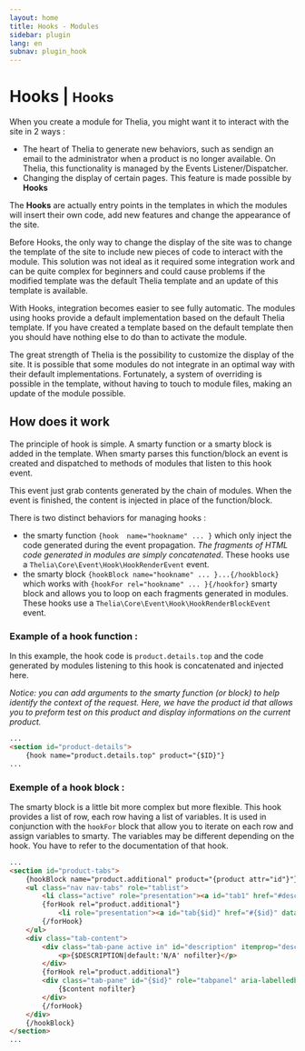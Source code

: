 ```yaml
---
layout: home
title: Hooks - Modules
sidebar: plugin
lang: en
subnav: plugin_hook
---
```


<div class="page-header">
    <h1>Hooks | <small>Hooks</small></h1>
</div>

When you create a module for Thelia, you might want it to interact with the site in 2 ways :

- The heart of Thelia to generate new behaviors, such as sendign an email to the administrator when a product is no longer available. On Thelia, this functionality is managed by the Events Listener/Dispatcher.
- Changing the display of certain pages. This feature is made ​​possible by **Hooks**

The **Hooks** are actually entry points in the templates in which the modules will insert their own code, add new features and change the appearance of the site.

Before Hooks, the only way to change the display of the site was to change the template of the site to include new pieces of code to interact with the module.
This solution was not ideal as it required some integration work and can be quite complex for beginners and could cause problems if the modified template was the default Thelia template and an update of this template is available.

With Hooks, integration becomes easier to see fully automatic. The modules using hooks provide a default implementation based on the default Thelia template. If you have created a template based on the default template then you should have nothing else to do than to activate the module.

The great strength of Thelia is the possibility to customize the display of the site. It is possible that some modules do not integrate in an optimal way with their default implementations.
Fortunately, a system of overriding is possible in the template, without having to touch to module files, making an update of the module possible.


## How does it work

The principle of hook is simple. A smarty function or a smarty block is added in the template. When smarty parses this function/block an event is created and dispatched to methods of modules that listen to this hook event.

This event just grab contents generated by the chain of modules. When the event is finished, the content is injected in place of the function/block.

There is two distinct behaviors for managing hooks : 

- the smarty function ```{hook  name="hookname" ... }``` which only inject the code generated during the event propagation. *The fragments of HTML code generated in modules are simply concatenated*. These hooks use a ```Thelia\Core\Event\Hook\HookRenderEvent``` event.
- the smarty block ```{hookBlock name="hookname" ... }...{/hookblock}``` which works with ```{hookFor rel="hookname" ... }{/hookfor}``` smarty block and allows you to loop on each fragments generated in modules. These hooks use a ```Thelia\Core\Event\Hook\HookRenderBlockEvent``` event.


### Example of a hook function :

In this example, the hook code is ```product.details.top``` and the code generated by modules listening to this hook is concatenated and injected here.

*Notice: you can add arguments to the smarty function (or block) to help identify the context of the request. Here, we have the product id that allows you to preform test on this product and display informations on the current product.*

```html
...
<section id="product-details">
    {hook name="product.details.top" product="{$ID}"}
...
```


### Exemple of a hook block :

The smarty block is a little bit more complex but more flexible. This hook provides a list of row, each row having a list of variables. It is used in conjunction with the ```hookFor``` block that allow you to iterate on each row and assign variables to smarty. The variables may be different depending on the hook. You have to refer to the documentation of that hook.


```html
...
<section id="product-tabs">
    {hookBlock name="product.additional" product="{product attr="id"}"}
    <ul class="nav nav-tabs" role="tablist">
        <li class="active" role="presentation"><a id="tab1" href="#description" data-toggle="tab" role="tab">{intl l="Description"}</a></li>
        {forHook rel="product.additional"}
            <li role="presentation"><a id="tab{$id}" href="#{$id}" data-toggle="tab" role="tab">{$title}</a></li>
        {/forHook}
    </ul>
    <div class="tab-content">
        <div class="tab-pane active in" id="description" itemprop="description" role="tabpanel" aria-labelledby="tab1">
            <p>{$DESCRIPTION|default:'N/A' nofilter}</p>
        </div>
        {forHook rel="product.additional"}
        <div class="tab-pane" id="{$id}" role="tabpanel" aria-labelledby="tab{$id}">
            {$content nofilter}
        </div>
        {/forHook}
    </div>
    {/hookBlock}
</section>
...
```
